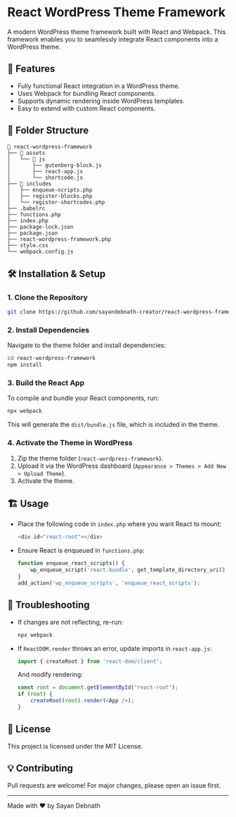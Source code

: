 # React WordPress Theme Framework

A modern WordPress theme framework built with React and Webpack. This framework enables you to seamlessly integrate React components into a WordPress theme.

## 🚀 Features
- Fully functional React integration in a WordPress theme.
- Uses Webpack for bundling React components.
- Supports dynamic rendering inside WordPress templates.
- Easy to extend with custom React components.

## 📂 Folder Structure
```
📂 react-wordpress-framework
├── 📂 assets
│   └── 📂 js
│       ├── gutenberg-block.js
│       ├── react-app.js
│       └── shortcode.js
├── 📂 includes
│   ├── enqueue-scripts.php
│   ├── register-blocks.php
│   └── register-shortcodes.php
├── .babelrc
├── functions.php
├── index.php
├── package-lock.json
├── package.json
├── react-wordpress-framework.php
├── style.css
└── webpack.config.js

```

## 🛠 Installation & Setup
### 1. Clone the Repository
```sh
git clone https://github.com/sayandebnath-creator/react-wordpress-framework.git
```

### 2. Install Dependencies
Navigate to the theme folder and install dependencies:
```sh
cd react-wordpress-framework
npm install
```

### 3. Build the React App
To compile and bundle your React components, run:
```sh
npx webpack
```
This will generate the `dist/bundle.js` file, which is included in the theme.

### 4. Activate the Theme in WordPress
1. Zip the theme folder (`react-wordpress-framework`).
2. Upload it via the WordPress dashboard (`Appearance > Themes > Add New > Upload Theme`).
3. Activate the theme.

## 🏗 Usage
- Place the following code in `index.php` where you want React to mount:
  ```php
  <div id="react-root"></div>
  ```
- Ensure React is enqueued in `functions.php`:
  ```php
  function enqueue_react_scripts() {
      wp_enqueue_script('react-bundle', get_template_directory_uri() . '/dist/bundle.js', [], '1.0', true);
  }
  add_action('wp_enqueue_scripts', 'enqueue_react_scripts');
  ```

## 🔧 Troubleshooting
- If changes are not reflecting, re-run:
  ```sh
  npx webpack
  ```
- If `ReactDOM.render` throws an error, update imports in `react-app.js`:
  ```js
  import { createRoot } from 'react-dom/client';
  ```
  And modify rendering:
  ```js
  const root = document.getElementById("react-root");
  if (root) {
      createRoot(root).render(<App />);
  }
  ```

## 📜 License
This project is licensed under the MIT License.

## 💡 Contributing
Pull requests are welcome! For major changes, please open an issue first.

---
Made with ❤️ by Sayan Debnath

